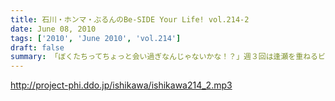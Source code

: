 ```yaml
---
title: 石川・ホンマ・ぶるんのBe-SIDE Your Life! vol.214-2
date: June 08, 2010
tags: ['2010', 'June 2010', 'vol.214']
draft: false
summary: 「ぼくたちってちょっと会い過ぎなんじゃないかな！？」週３回は逢瀬を重ねるビーサイメンバーッ！！曲の！曲のできばえはどうなのか！？NAMAE
---
```


http://project-phi.ddo.jp/ishikawa/ishikawa214_2.mp3
